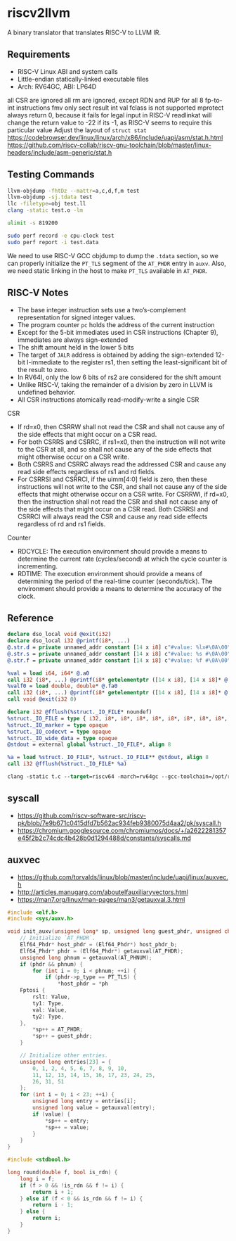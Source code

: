 # riscv2llvm

A binary translator that translates RISC-V to LLVM IR.

## Requirements

- RISC-V Linux ABI and system calls
- Little-endian statically-linked executable files
- Arch: RV64GC, ABI: LP64D

all CSR are ignored
all rm are ignored, except RDN and RUP for all 8 fp-to-int instructions
fmv only sect result int val
fclass is not supported
mprotect always return 0, because it fails for legal input in RISC-V
readlinkat will change the return value to -22 if its -1, as RISC-V seems to require this particular value
Adjust the layout of `struct stat`
    https://codebrowser.dev/linux/linux/arch/x86/include/uapi/asm/stat.h.html
    https://github.com/riscv-collab/riscv-gnu-toolchain/blob/master/linux-headers/include/asm-generic/stat.h

## Testing Commands

``` Bash
llvm-objdump -fhtDz --mattr=a,c,d,f,m test
llvm-objdump -sj.tdata test
llc -filetype=obj test.ll
clang -static test.o -lm

ulimit -s 819200

sudo perf record -e cpu-clock test
sudo perf report -i test.data
```

We need to use RISC-V GCC objdump to dump the `.tdata` section, so we can properly initialize the `PT_TLS` segment of the `AT_PHDR` entry in `auxv`. Also, we need static linking in the host to make `PT_TLS` available in `AT_PHDR`.



## RISC-V Notes

- The base integer instruction sets use a two’s-complement representation for signed integer values.
- The program counter `pc` holds the address of the current instruction
- Except for the 5-bit immediates used in CSR instructions (Chapter 9), immediates are always sign-extended
- The shift amount held in the lower 5 bits
- The target of `JALR` address is obtained by adding the sign-extended 12-bit I-immediate to the register rs1, then setting the least-significant bit of the result to zero.
- In RV64I, only the low 6 bits of rs2 are considered for the shift amount
- Unlike RISC-V, taking the remainder of a division by zero in LLVM is undefined behavior.
- All CSR instructions atomically read-modify-write a single CSR

CSR
- If rd=x0, then CSRRW shall not read the CSR and shall not cause any of the side effects that might occur on a CSR read.
- For both CSRRS and CSRRC, if rs1=x0, then the instruction will not write to the CSR at all, and so shall not cause any of the side effects that might otherwise occur on a CSR write.
- Both CSRRS and CSRRC always read the addressed CSR and cause any read side effects regardless of rs1 and rd fields.
-  For CSRRSI and CSRRCI, if the uimm[4:0] field is zero, then these instructions will not write to the CSR, and shall not cause any of the side effects that might otherwise occur on a CSR write. For CSRRWI, if rd=x0, then the instruction shall not read the CSR and shall not cause any of the side effects that might occur on a CSR read. Both CSRRSI and CSRRCI will always read the CSR and cause any read side effects regardless of rd and rs1 fields.

Counter
- RDCYCLE: The execution environment should provide a means to determine the current rate (cycles/second) at which the cycle counter is incrementing.
- RDTIME: The execution environment should provide a means of determining the period of the real-time counter (seconds/tick). The environment should provide a means to determine the accuracy of the clock.

## Reference

``` llvm
declare dso_local void @exit(i32)
declare dso_local i32 @printf(i8*, ...)
@.str.d = private unnamed_addr constant [14 x i8] c"#value: %lx#\0A\00", align 1
@.str.s = private unnamed_addr constant [14 x i8] c"#value: %s #\0A\00", align 1
@.str.f = private unnamed_addr constant [14 x i8] c"#value: %f #\0A\00", align 1

%val = load i64, i64* @.a0
call i32 (i8*, ...) @printf(i8* getelementptr ([14 x i8], [14 x i8]* @.str.d, i64 0, i64 0), i64 %val)
%valf0 = load double, double* @.fa0
call i32 (i8*, ...) @printf(i8* getelementptr ([14 x i8], [14 x i8]* @.str.f, i64 0, i64 0), double %valf0)
call void @exit(i32 0)

declare i32 @fflush(%struct._IO_FILE* noundef)
%struct._IO_FILE = type { i32, i8*, i8*, i8*, i8*, i8*, i8*, i8*, i8*, i8*, i8*, i8*, %struct._IO_marker*, %struct._IO_FILE*, i32, i32, i64, i16, i8, [1 x i8], i8*, i64, %struct._IO_codecvt*, %struct._IO_wide_data*, %struct._IO_FILE*, i8*, i64, i32, [20 x i8] }
%struct._IO_marker = type opaque
%struct._IO_codecvt = type opaque
%struct._IO_wide_data = type opaque
@stdout = external global %struct._IO_FILE*, align 8

%a = load %struct._IO_FILE*, %struct._IO_FILE** @stdout, align 8
call i32 @fflush(%struct._IO_FILE* %a)

clang -static t.c --target=riscv64 -march=rv64gc --gcc-toolchain=/opt/riscv64-elf-ubuntu-20.04-nightly-2022.06.10-nightly --sysroot=/opt/riscv64-elf-ubuntu-20.04-nightly-2022.06.10-nightly/riscv64-unknown-elf
```

## syscall

- <https://github.com/riscv-software-src/riscv-pk/blob/7e9b671c0415dfd7b562ac934feb9380075d4aa2/pk/syscall.h>
- <https://chromium.googlesource.com/chromiumos/docs/+/a2622281357e45f2b2c74cdc4b428b0d1294488d/constants/syscalls.md>

## auxvec

- <https://github.com/torvalds/linux/blob/master/include/uapi/linux/auxvec.h>
- <http://articles.manugarg.com/aboutelfauxiliaryvectors.html>
- <https://man7.org/linux/man-pages/man3/getauxval.3.html>

``` C
#include <elf.h>
#include <sys/auxv.h>

void init_auxv(unsigned long* sp, unsigned long guest_phdr, unsigned char* host_phdr_b, unsigned long tdata) {
    // Initialize `AT_PHDR`.
    Elf64_Phdr* host_phdr = (Elf64_Phdr*) host_phdr_b;
    Elf64_Phdr* phdr = (Elf64_Phdr*) getauxval(AT_PHDR);
    unsigned long phnum = getauxval(AT_PHNUM);
    if (phdr && phnum) {
        for (int i = 0; i < phnum; ++i) {
            if (phdr->p_type == PT_TLS) {
                *host_phdr = *ph
    Fptosi {
        rslt: Value,
        ty1: Type,
        val: Value,
        ty2: Type,
    },
        *sp++ = AT_PHDR;
        *sp++ = guest_phdr;
    }

    // Initialize other entries.
    unsigned long entries[23] = {
        0, 1, 2, 4, 5, 6, 7, 8, 9, 10,
        11, 12, 13, 14, 15, 16, 17, 23, 24, 25,
        26, 31, 51
    };
    for (int i = 0; i < 23; ++i) {
        unsigned long entry = entries[i];
        unsigned long value = getauxval(entry);
        if (value) {
            *sp++ = entry;
            *sp++ = value;
        }
    }
}
```

``` C
#include <stdbool.h>

long round(double f, bool is_rdn) {
    long i = f;
    if (f > 0 && !is_rdn && f != i) {
        return i + 1;
    } else if (f < 0 && is_rdn && f != i) {
        return i - 1;
    } else {
        return i;
    }
}
```
